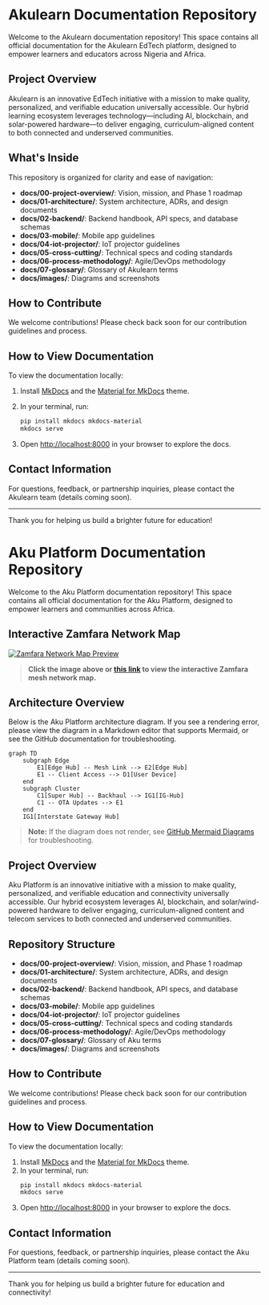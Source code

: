 # Akulearn Documentation Repository

Welcome to the Akulearn documentation repository! This space contains all official documentation for the Akulearn EdTech platform, designed to empower learners and educators across Nigeria and Africa.

## Project Overview

Akulearn is an innovative EdTech initiative with a mission to make quality, personalized, and verifiable education universally accessible. Our hybrid learning ecosystem leverages technology—including AI, blockchain, and solar-powered hardware—to deliver engaging, curriculum-aligned content to both connected and underserved communities.

## What's Inside

This repository is organized for clarity and ease of navigation:

- **docs/00-project-overview/**: Vision, mission, and Phase 1 roadmap
- **docs/01-architecture/**: System architecture, ADRs, and design documents
- **docs/02-backend/**: Backend handbook, API specs, and database schemas
- **docs/03-mobile/**: Mobile app guidelines
- **docs/04-iot-projector/**: IoT projector guidelines
- **docs/05-cross-cutting/**: Technical specs and coding standards
- **docs/06-process-methodology/**: Agile/DevOps methodology
- **docs/07-glossary/**: Glossary of Akulearn terms
- **docs/images/**: Diagrams and screenshots

## How to Contribute

We welcome contributions! Please check back soon for our contribution guidelines and process.

## How to View Documentation

To view the documentation locally:

1. Install [MkDocs](https://www.mkdocs.org/) and the [Material for MkDocs](https://squidfunk.github.io/mkdocs-material/) theme.

2. In your terminal, run:

   ```sh
   pip install mkdocs mkdocs-material
   mkdocs serve
   ```

3. Open [http://localhost:8000](http://localhost:8000) in your browser to explore the docs.

## Contact Information

For questions, feedback, or partnership inquiries, please contact the Akulearn team (details coming soon).

---

Thank you for helping us build a brighter future for education!

# Aku Platform Documentation Repository

Welcome to the Aku Platform documentation repository! This space contains all official documentation for the Aku Platform, designed to empower learners and communities across Africa.

## Interactive Zamfara Network Map

[![Zamfara Network Map Preview](docs/network-map/preview.png)](https://oumar-code.github.io/Akulearn_docs/docs/network-map/)

> **Click the image above or [this link](https://oumar-code.github.io/Akulearn_docs/docs/network-map/) to view the interactive Zamfara mesh network map.**

## Architecture Overview

Below is the Aku Platform architecture diagram. If you see a rendering error, please view the diagram in a Markdown editor that supports Mermaid, or see the GitHub documentation for troubleshooting.

```mermaid
graph TD
    subgraph Edge
        E1[Edge Hub] -- Mesh Link --> E2[Edge Hub]
        E1 -- Client Access --> D1[User Device]
    end
    subgraph Cluster
        C1[Super Hub] -- Backhaul --> IG1[IG-Hub]
        C1 -- OTA Updates --> E1
    end
    IG1[Interstate Gateway Hub]
```

> **Note:** If the diagram does not render, see [GitHub Mermaid Diagrams](https://docs.github.com/get-started/writing-on-github/working-with-advanced-formatting/creating-diagrams#creating-mermaid-diagrams) for troubleshooting.

## Project Overview

Aku Platform is an innovative initiative with a mission to make quality, personalized, and verifiable education and connectivity universally accessible. Our hybrid ecosystem leverages AI, blockchain, and solar/wind-powered hardware to deliver engaging, curriculum-aligned content and telecom services to both connected and underserved communities.

## Repository Structure

- **docs/00-project-overview/**: Vision, mission, and Phase 1 roadmap
- **docs/01-architecture/**: System architecture, ADRs, and design documents
- **docs/02-backend/**: Backend handbook, API specs, and database schemas
- **docs/03-mobile/**: Mobile app guidelines
- **docs/04-iot-projector/**: IoT projector guidelines
- **docs/05-cross-cutting/**: Technical specs and coding standards
- **docs/06-process-methodology/**: Agile/DevOps methodology
- **docs/07-glossary/**: Glossary of Aku terms
- **docs/images/**: Diagrams and screenshots

## How to Contribute

We welcome contributions! Please check back soon for our contribution guidelines and process.

## How to View Documentation

To view the documentation locally:

1. Install [MkDocs](https://www.mkdocs.org/) and the [Material for MkDocs](https://squidfunk.github.io/mkdocs-material/) theme.
2. In your terminal, run:
   ```sh
   pip install mkdocs mkdocs-material
   mkdocs serve
   ```
3. Open [http://localhost:8000](http://localhost:8000) in your browser to explore the docs.

## Contact Information

For questions, feedback, or partnership inquiries, please contact the Aku Platform team (details coming soon).

---

Thank you for helping us build a brighter future for education and connectivity!
